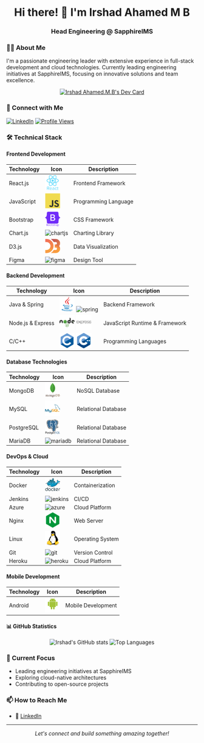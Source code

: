 <div align="center">
  <h1>Hi there! 👋 I'm Irshad Ahamed M B</h1>
  <h3>Head Engineering @ SapphireIMS</h3>
</div>

### 👨‍💻 About Me
I'm a passionate engineering leader with extensive experience in full-stack development and cloud technologies. Currently leading engineering initiatives at SapphireIMS, focusing on innovative solutions and team excellence.

<div align="center">
  <a href="https://app.daily.dev/irshadmb">
    <img src="https://api.daily.dev/devcards/v2/o7vqCBHcTjorp4nq3BbTS.png?r=4ey&type=default" width="356" alt="Irshad Ahamed.M.B's Dev Card"/>
  </a>
</div>

### 🔗 Connect with Me
[![LinkedIn](https://img.shields.io/badge/LinkedIn-Profile-blue?logo=linkedin&logoColor=white)](https://www.linkedin.com/in/irshadahamed/)
[![Profile Views](https://komarev.com/ghpvc/?username=irshadmb&label=Profile%20views&color=0e75b6&style=flat)](https://github.com/irshadmb)

### 🛠️ Technical Stack

#### Frontend Development
| Technology | Icon | Description |
|------------|------|-------------|
| React.js | <img src="https://raw.githubusercontent.com/devicons/devicon/master/icons/react/react-original-wordmark.svg" alt="react" width="40" height="40"/> | Frontend Framework |
| JavaScript | <img src="https://raw.githubusercontent.com/devicons/devicon/master/icons/javascript/javascript-original.svg" alt="javascript" width="40" height="40"/> | Programming Language |
| Bootstrap | <img src="https://raw.githubusercontent.com/devicons/devicon/master/icons/bootstrap/bootstrap-plain-wordmark.svg" alt="bootstrap" width="40" height="40"/> | CSS Framework |
| Chart.js | <img src="https://www.chartjs.org/media/logo-title.svg" alt="chartjs" width="40" height="40"/> | Charting Library |
| D3.js | <img src="https://raw.githubusercontent.com/devicons/devicon/master/icons/d3js/d3js-original.svg" alt="d3js" width="40" height="40"/> | Data Visualization |
| Figma | <img src="https://www.vectorlogo.zone/logos/figma/figma-icon.svg" alt="figma" width="40" height="40"/> | Design Tool |

#### Backend Development
| Technology | Icon | Description |
|------------|------|-------------|
| Java & Spring | <img src="https://raw.githubusercontent.com/devicons/devicon/master/icons/java/java-original.svg" alt="java" width="40" height="40"/> <img src="https://www.vectorlogo.zone/logos/springio/springio-icon.svg" alt="spring" width="40" height="40"/> | Backend Framework |
| Node.js & Express | <img src="https://raw.githubusercontent.com/devicons/devicon/master/icons/nodejs/nodejs-original-wordmark.svg" alt="nodejs" width="40" height="40"/> <img src="https://raw.githubusercontent.com/devicons/devicon/master/icons/express/express-original-wordmark.svg" alt="express" width="40" height="40"/> | JavaScript Runtime & Framework |
| C/C++ | <img src="https://raw.githubusercontent.com/devicons/devicon/master/icons/c/c-original.svg" alt="c" width="40" height="40"/> <img src="https://raw.githubusercontent.com/devicons/devicon/master/icons/cplusplus/cplusplus-original.svg" alt="cplusplus" width="40" height="40"/> | Programming Languages |

#### Database Technologies
| Technology | Icon | Description |
|------------|------|-------------|
| MongoDB | <img src="https://raw.githubusercontent.com/devicons/devicon/master/icons/mongodb/mongodb-original-wordmark.svg" alt="mongodb" width="40" height="40"/> | NoSQL Database |
| MySQL | <img src="https://raw.githubusercontent.com/devicons/devicon/master/icons/mysql/mysql-original-wordmark.svg" alt="mysql" width="40" height="40"/> | Relational Database |
| PostgreSQL | <img src="https://raw.githubusercontent.com/devicons/devicon/master/icons/postgresql/postgresql-original-wordmark.svg" alt="postgresql" width="40" height="40"/> | Relational Database |
| MariaDB | <img src="https://www.vectorlogo.zone/logos/mariadb/mariadb-icon.svg" alt="mariadb" width="40" height="40"/> | Relational Database |

#### DevOps & Cloud
| Technology | Icon | Description |
|------------|------|-------------|
| Docker | <img src="https://raw.githubusercontent.com/devicons/devicon/master/icons/docker/docker-original-wordmark.svg" alt="docker" width="40" height="40"/> | Containerization |
| Jenkins | <img src="https://www.vectorlogo.zone/logos/jenkins/jenkins-icon.svg" alt="jenkins" width="40" height="40"/> | CI/CD |
| Azure | <img src="https://www.vectorlogo.zone/logos/microsoft_azure/microsoft_azure-icon.svg" alt="azure" width="40" height="40"/> | Cloud Platform |
| Nginx | <img src="https://raw.githubusercontent.com/devicons/devicon/master/icons/nginx/nginx-original.svg" alt="nginx" width="40" height="40"/> | Web Server |
| Linux | <img src="https://raw.githubusercontent.com/devicons/devicon/master/icons/linux/linux-original.svg" alt="linux" width="40" height="40"/> | Operating System |
| Git | <img src="https://www.vectorlogo.zone/logos/git-scm/git-scm-icon.svg" alt="git" width="40" height="40"/> | Version Control |
| Heroku | <img src="https://www.vectorlogo.zone/logos/heroku/heroku-icon.svg" alt="heroku" width="40" height="40"/> | Cloud Platform |

#### Mobile Development
| Technology | Icon | Description |
|------------|------|-------------|
| Android | <img src="https://raw.githubusercontent.com/devicons/devicon/master/icons/android/android-original-wordmark.svg" alt="android" width="40" height="40"/> | Mobile Development |

#### 📊 GitHub Statistics

<div align="center">
  <img src="https://github-readme-stats.vercel.app/api?username=irshadmb&show_icons=true&hide=&count_private=true&title_color=0891b2&text_color=ffffff&icon_color=0891b2&bg_color=1c1917&hide_border=true&show_icons=true" alt="Irshad's GitHub stats" />
  
  <img src="https://github-readme-stats.vercel.app/api/top-langs?username=irshadmb&show_icons=true&locale=en&layout=compact&title_color=0891b2&text_color=ffffff&icon_color=0891b2&bg_color=1c1917&hide_border=true" alt="Top Languages" />
</div>

### 🎯 Current Focus
- Leading engineering initiatives at SapphireIMS
- Exploring cloud-native architectures
- Contributing to open-source projects

### 📫 How to Reach Me
- 💼 [LinkedIn](https://www.linkedin.com/in/irshadahamed/)

---
<div align="center">
  <i>Let's connect and build something amazing together!</i>
</div>
